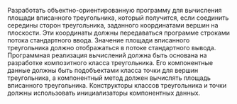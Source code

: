 Разработать объектно-ориентированную программу для вычисления площади вписанного треугольника, который получится, если соединить середины сторон треугольника, заданного координатами вершин на плоскости. Эти координаты должны передаваться программе строками потока стандартного ввода. Значение площади вписанного треугольника должно отображаться в потоке стандартного вывода. Программная реализация вычислений должна быть основана на разработке композитного класса треугольника. Его компонентные данные должны быть подобъектами класса точки для вершин треугольника, а компонентный метод должен вычислять площадь вписанного треугольника. Конструкторы классов треугольника и точки должны использовать инициализаторы компонентных данных.
